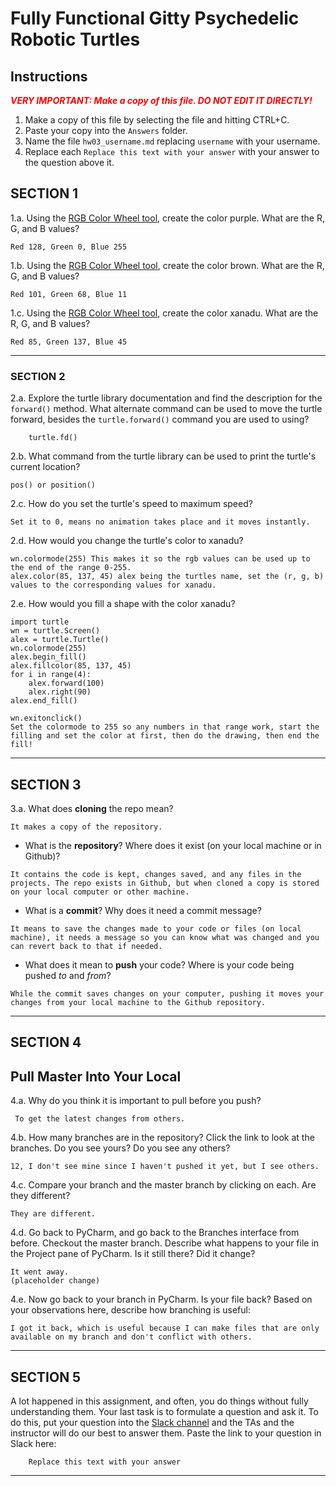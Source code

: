 # Fully Functional Gitty Psychedelic Robotic Turtles

## Instructions

**_<span style="color:red">
    VERY IMPORTANT: Make a copy of this file. DO NOT EDIT IT DIRECTLY!
</span>_**

1. Make a copy of this file by selecting the file and hitting CTRL+C. 
2. Paste your copy into the `Answers` folder.
3. Name the file `hw03_username.md` replacing `username` with your username.
4. Replace each `Replace this text with your answer` with your answer to the question above it.

## SECTION 1

1.a. Using the [RGB Color Wheel tool](https://colorspire.com/rgb-color-wheel/), create the color purple. 
     What are the R, G, and B values?

```
Red 128, Green 0, Blue 255
```

1.b. Using the [RGB Color Wheel tool](https://colorspire.com/rgb-color-wheel/), create the color brown. 
     What are the R, G, and B values? 

```
Red 101, Green 68, Blue 11
```

1.c. Using the [RGB Color Wheel tool](https://colorspire.com/rgb-color-wheel/), create the color xanadu. 
     What are the R, G, and B values?

```
Red 85, Green 137, Blue 45
```

---

### SECTION 2

2.a. Explore the turtle library documentation and find the description for the 
     `forward()` method. What alternate command can be used to move the turtle forward, 
     besides the `turtle.forward()` command you are used to using?

```
    turtle.fd()
```

2.b. What command from the turtle library can be used to print the turtle's current 
   location?
   
```
pos() or position()
```

2.c. How do you set the turtle's speed to maximum speed?
   
```
Set it to 0, means no animation takes place and it moves instantly.
```

2.d. How would you change the turtle's color to xanadu? 

```
wn.colormode(255) This makes it so the rgb values can be used up to the end of the range 0-255.
alex.color(85, 137, 45) alex being the turtles name, set the (r, g, b) values to the corresponding values for xanadu.
```

2.e. How would you fill a shape with the color xanadu?

```
import turtle
wn = turtle.Screen()
alex = turtle.Turtle()
wn.colormode(255)
alex.begin_fill()
alex.fillcolor(85, 137, 45)
for i in range(4):
    alex.forward(100)
    alex.right(90)
alex.end_fill()

wn.exitonclick()
Set the colormode to 255 so any numbers in that range work, start the filling and set the color at first, then do the drawing, then end the fill!
```

---

## SECTION 3

3.a. What does **cloning** the repo mean?

```
It makes a copy of the repository.
```


- What is the **repository**? Where does it exist (on your local machine or in Github)?

```
It contains the code is kept, changes saved, and any files in the projects. The repo exists in Github, but when cloned a copy is stored on your local computer or other machine.
```


- What is a **commit**? Why does it need a commit message?

```
It means to save the changes made to your code or files (on local machine), it needs a message so you can know what was changed and you can revert back to that if needed.
```


- What does it mean to **push** your code? Where is your code being pushed _to_ and _from_?

```
While the commit saves changes on your computer, pushing it moves your changes from your local machine to the Github repository.
```

---

## SECTION 4

## Pull Master Into Your Local

4.a. Why do you think it is important to pull before you push?

```
 To get the latest changes from others.
```

4.b. How many branches are in the repository?
     Click the link to look at the branches. Do you see yours? Do you see any others? 

```
12, I don't see mine since I haven't pushed it yet, but I see others.
```


4.c. Compare your branch and the master branch by clicking on each. Are they different?

```
They are different.
```


4.d. Go back to PyCharm, and go back to the Branches interface from before. Checkout the 
     master branch.
     Describe what happens to your file in the Project pane of PyCharm. Is it still 
     there? Did it change?

```
It went away.
(placeholder change)

```


4.e. Now go back to your branch in PyCharm. Is your file back? Based on your observations
     here, describe how branching is useful:

```
I got it back, which is useful because I can make files that are only available on my branch and don't conflict with others.
```

---

## SECTION 5

A lot happened in this assignment, and often, you do things without fully understanding them. Your last task is to 
formulate a question and ask it. To do this, put your question into the [Slack channel](https://bereacs.slack.com/archives/C3QACGH8R) and the TAs and the 
instructor will do our best to answer them. Paste the link to your question in Slack here:

```
    Replace this text with your answer
```

---